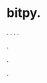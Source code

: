 # bitpy.
.
.
.
.












.






















































.
























.








